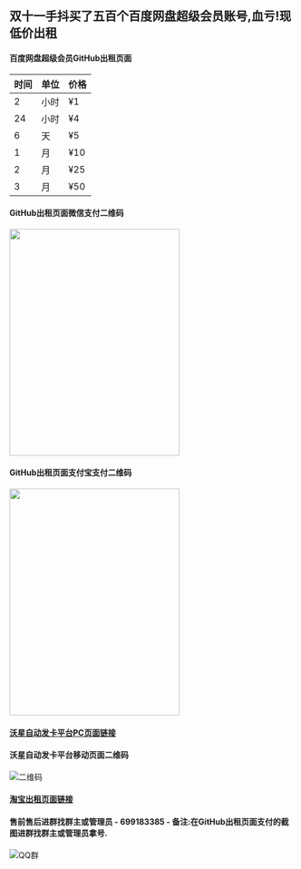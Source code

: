## 双十一手抖买了五百个百度网盘超级会员账号,血亏!现低价出租

#### 百度网盘超级会员GitHub出租页面
时间 | 单位 | 价格   
-|-|-
2 | 小时 | ¥1 
24 | 小时 | ¥4 
6 | 天 | ¥5
1 | 月 | ¥10
2 | 月 | ¥25
3 | 月 | ¥50

#### GitHub出租页面微信支付二维码
<img width="300px" height="400px" src="https://wx2.sinaimg.cn/mw690/006ZJqdEgy1g99dfzfz42j30k00pugn5.jpg" />

#### GitHub出租页面支付宝支付二维码
<img width="300px" height="400px" src="https://wx4.sinaimg.cn/mw690/006ZJqdEgy1g99dfzg1pvj30k00v4wgc.jpg" />

#### [沃星自动发卡平台PC页面链接](http://www.wzfaka.com/links/D964958DD1943BBF)

#### 沃星自动发卡平台移动页面二维码
![二维码](https://wx1.sinaimg.cn/mw690/006ZJqdEgy1g99dfyfbgbj303w03wjr6.jpg)

#### [淘宝出租页面链接](https://item.taobao.com/item.htm?id=608766446349)

#### 售前售后进群找群主或管理员 - 699183385 - 备注:在GitHub出租页面支付的截图进群找群主或管理员拿号.
![QQ群](https://wx1.sinaimg.cn/mw690/006ZJqdEgy1g99e2olkojj306m06y3yh.jpg)


